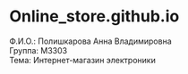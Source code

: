 # Online_store.github.io  
Ф.И.О.: Полишкарова Анна Владимировна  
Группа: М3303  
Тема: Интернет-магазин электроники  
